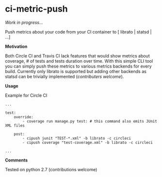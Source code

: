 ci-metric-push
=======


*Work in progress...*

Push metrics about your code from your CI container to [ librato | statsd | ...] 

**Motivation**

Both Circle CI and Travis CI lack features that would show metrics about coverage, # of tests and tests duration over time. With this simple CLI tool you can simply push these metrics to various metrics backends for every build. Currently only librato is supported but adding other backends as statsd can be trivially implemented (*contributers welcome*).

**Usage**

Example for Circle CI

```
...

test:
    override:
        - coverage run manage.py test: # this command also emits JUnit XML files
           
    post:
        - cipush junit "TEST-*.xml" -b librato -c circleci
        - cipush coverage "test-coverage.xml" -b librato -c circleci

...
```


**Comments**

Tested on python 2.7 (contributions welcome)

